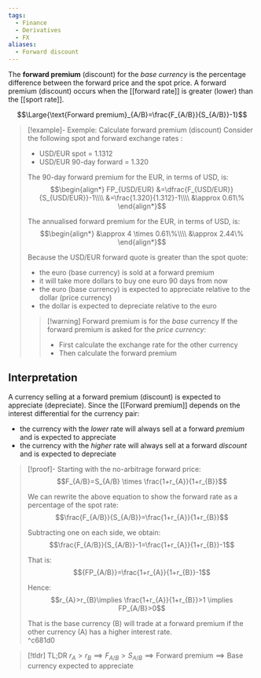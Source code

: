 ```yaml
---
tags:
  - Finance
  - Derivatives
  - FX
aliases:
  - Forward discount
---
```

The **forward premium** (discount) for the *base currency* is the percentage difference between the forward price and the spot price. A forward premium (discount) occurs when the [[forward rate]] is greater (lower) than the [[sport rate]].

$$\Large{\text{Forward premium}_{A/B}=\frac{F_{A/B}}{S_{A/B}}-1}$$

> [!example]- Exemple: Calculate forward premium (discount)
>  Consider the following spot and forward exchange rates :
>  - USD/EUR spot = 1.1312
>  - USD/EUR 90-day forward = 1.320
>
>The 90-day forward premium for the EUR, in terms of USD, is:
> $$\begin{align*}
> FP_{USD/EUR}
> &=\dfrac{F_{USD/EUR}}{S_{USD/EUR}}-1\\\\
> &=\frac{1.320}{1.312}-1\\\\
> &\approx 0.61\%
> \end{align*}$$
> 
> The annualised forward premium for the EUR, in terms of USD, is:
> $$\begin{align*}
>&\approx 4 \times 0.61\%\\\\
>&\approx 2.44\%
>\end{align*}$$
>
> Because the USD/EUR forward quote is greater than the spot quote:
> - the euro (base currency) is sold at a forward premium
> - it will take more dollars to buy one euro 90 days from now
> - the euro (base currency) is expected to appreciate relative to the dollar (price currency)
> - the dollar is expected to depreciate relative to the euro
>
>> [!warning] Forward premium is for the *base* currency
>> If the forward premium is asked for the *price currency*:
>>  - First calculate the exchange rate for the other currency
> > - Then calculate the forward premium

## Interpretation

A currency selling at a forward premium (discount) is expected to appreciate (depreciate). Since the [[Forward premium]] depends on the interest differential for the currency pair: 
- the currency with the *lower* rate will always sell at a forward *premium* and is expected to appreciate
- the currency with the *higher* rate will always sell at a forward *discount* and is expected to depreciate

> [!proof]- 
> Starting with the no-arbitrage forward price:
>$$F_{A/B}=S_{A/B} \times \frac{1+r_{A}}{1+r_{B}}$$
>
> We can rewrite the above equation to show the forward rate as a percentage of the spot rate: 
> $$\frac{F_{A/B}}{S_{A/B}}=\frac{1+r_{A}}{1+r_{B}}$$
> 
> Subtracting one on each side, we obtain:
> $$\frac{F_{A/B}}{S_{A/B}}-1=\frac{1+r_{A}}{1+r_{B}}-1$$
> 
> That is:
> $${FP_{A/B}}=\frac{1+r_{A}}{1+r_{B}}-1$$
> 
> Hence:
> $$r_{A}>r_{B}\implies \frac{1+r_{A}}{1+r_{B}}>1 \implies FP_{A/B}>0$$
>
> That is the base currency (B) will trade at a forward premium if the other currency (A) has a higher interest rate.  
^c681d0

> [!tldr] TL;DR
> $r_{A}>r_{B}\implies F_{A/B}>S_{A/B} \implies \text{Forward premium}\implies\text{Base currency expected to appreciate}$

